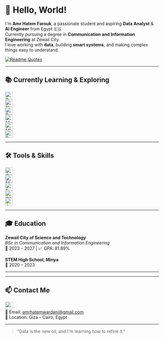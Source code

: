 # 👋 Hello, World!

I'm **Amr Hatem Farouk**, a passionate student and aspiring **Data Analyst** & **AI Engineer** from Egypt 🇪🇬  
Currently pursuing a degree in **Communication and Information Engineering** at Zewail City.  
I love working with **data**, building **smart systems**, and making complex things easy to understand.

[![Readme Quotes](https://quotes-github-readme.vercel.app/api?type=horizontal&theme=dracula)](https://github.com/piyushsuthar/github-readme-quotes)

---

## 📚 Currently Learning & Exploring

[<img src="https://img.shields.io/badge/Python-282C34?logo=python&logoColor=3776AB" alt="Python" height="25"/>](#)  
[<img src="https://img.shields.io/badge/NumPy-282C34?logo=numpy&logoColor=013243" alt="NumPy" height="25"/>](#)  
[<img src="https://img.shields.io/badge/Pandas-282C34?logo=pandas&logoColor=150458" alt="Pandas" height="25"/>](#)  
[<img src="https://img.shields.io/badge/Matplotlib-282C34?logo=matplotlib&logoColor=white" alt="Matplotlib" height="25"/>](#)  
[<img src="https://img.shields.io/badge/Machine%20Learning-282C34?logo=scikit-learn&logoColor=F7931E" alt="ML" height="25"/>](#)  
[<img src="https://img.shields.io/badge/Deep%20Learning-282C34?logo=tensorflow&logoColor=FF6F00" alt="Deep Learning" height="25"/>](#)  

---

## 🛠 Tools & Skills

[<img src="https://img.shields.io/badge/C++-282C34?logo=c%2B%2B&logoColor=00599C" alt="C++" height="25"/>](#)  
[<img src="https://img.shields.io/badge/MATLAB-282C34?logo=mathworks&logoColor=orange" alt="MATLAB" height="25"/>](#)  
[<img src="https://img.shields.io/badge/Excel-282C34?logo=microsoft-excel&logoColor=217346" alt="Excel" height="25"/>](#)  
[<img src="https://img.shields.io/badge/Git-282C34?logo=git&logoColor=F05032" alt="Git" height="25"/>](#)  
[<img src="https://img.shields.io/badge/Jupyter-282C34?logo=jupyter&logoColor=F37626" alt="Jupyter" height="25"/>](#)  

---

## 🎓 Education

**Zewail City of Science and Technology**  
_BSc in Communication and Information Engineering_  
📅 2023 – 2027 | 📈 GPA: 81.89%

**STEM High School, Minya**  
📅 2020 – 2023

---

---

## 📫 Contact Me

[<img src="https://img.shields.io/badge/LinkedIn-282C34?logo=linkedin&logoColor=0077B5" height="25" />](https://www.linkedin.com/in/amr-hatem-3b55082a2)  
📧 Email: [amrhatemwardani@gmail.com](mailto:amrhatemwardani@gmail.com)  
📍 Location: Giza – Cairo, Egypt  

---

> “Data is the new oil, and I'm learning how to refine it.”

